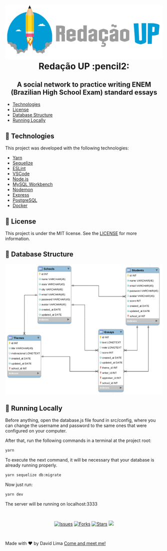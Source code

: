 <h1 align="center">
  <img src="logo.png" alt="Redação UP (logo)"/>
  Redação UP :pencil2:
</h1>

<h2 align="center">
  A social network to practice writing ENEM (Brazilian High School Exam) standard essays
</h2>

<ul>
  <li><a href="#wrench-technologies">Technologies</a></li>
  <li><a href="#memo-license">License</a></li>
  <li><a href="#floppy_disk-database-structure">Database Structure</a></li>
  <li><a href="#runner-running-locally">Running Locally</a></li>
</ul>

## :wrench: Technologies 

This project was developed with the following technologies:

- [Yarn](https://yarnpkg.com/)
- [Sequelize](https://sequelize.org/)
- [ESLint](https://eslint.org/)
- [VSCode](https://code.visualstudio.com/)
- [Node.js](https://nodejs.org/en/)
- [MySQL Workbench](https://www.mysql.com/products/workbench/)
- [Nodemon](https://www.npmjs.com/package/nodemon)
- [Express](https://expressjs.com/pt-br/)
- [PostgreSQL](https://www.postgresql.org/)
- [Docker](https://www.docker.com/)

## :memo: License

This project is under the MIT license. See the [LICENSE](LICENSE) for more information.

## :floppy_disk: Database Structure

<img alt="Database Structure" src="database-structure.png"/>

## :runner: Running Locally

Before anything, open the database.js file found in src/config, where you can change the username and password to the same ones that were configured on your computer.

After that, run the following commands in a terminal at the project root:

```sh
yarn
```

To execute the next command, it will be necessary that your database is already running properly.

```sh
yarn sequelize db:migrate
```

Now just run:

```sh
yarn dev
```

The server will be running on localhost:3333

<br/>

<p align="center">
  <a href="https://github.com/AntDavidLima/redacaoup-backend/issues"><img src="https://img.shields.io/github/issues/AntDavidLima/redacaoup-backend" alt="Issues"/></a>
  <a href="https://github.com/AntDavidLima/redacaoup-backend/network/members"><img src="https://img.shields.io/github/forks/AntDavidLima/redacaoup-backend" alt="Forks"/></a>
  <a href="https://github.com/AntDavidLima/redacaoup-backend/stargazers"><img src="https://img.shields.io/github/stars/AntDavidLima/redacaoup-backend" alt="Stars"/></a>
  <a href="LICENSE"><img src="https://img.shields.io/github/license/AntDavidLima/redacaoup-backend"/></a>
</p>

<br/>

Made with ♥ by David Lima [Come and meet me!](https://www.linkedin.com/in/antdavidlima/)
